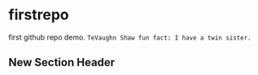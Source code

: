 # firstrepo
first github repo demo.
`TeVaughn Shaw fun fact: I have a twin sister.`
## New Section Header